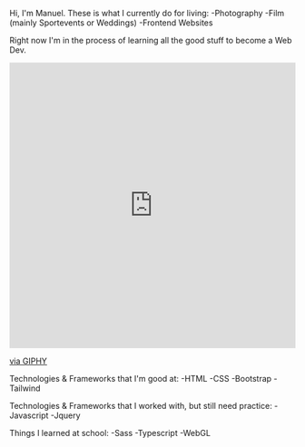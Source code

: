 Hi, I'm Manuel. These is what I currently do for living: 
-Photography
-Film (mainly Sportevents or Weddings)
-Frontend Websites


Right now I'm in the process of learning all the good stuff to become a Web Dev. 
 <div style="width:100%;height:0;padding-bottom:100%;position:relative;"><iframe src="https://giphy.com/embed/11ASZtb7vdJagM" width="100%" height="100%" style="position:absolute" frameBorder="0" class="giphy-embed" allowFullScreen></iframe></div><p><a href="https://giphy.com/gifs/loading-11ASZtb7vdJagM">via GIPHY</a></p>

Technologies & Frameworks that I'm good at: 
-HTML
-CSS
-Bootstrap
-Tailwind

Technologies & Frameworks that I worked with, but still need practice: 
-Javascript
-Jquery

Things I learned at school: 
-Sass
-Typescript
-WebGL
